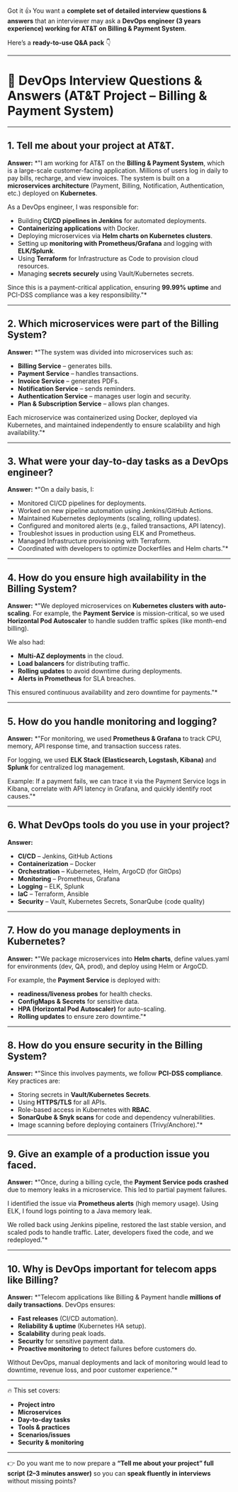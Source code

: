 Got it 👍 You want a **complete set of detailed interview questions & answers** that an interviewer may ask a **DevOps engineer (3 years experience) working for AT\&T on Billing & Payment System**.

Here’s a **ready-to-use Q\&A pack** 👇

---

# 📌 **DevOps Interview Questions & Answers (AT\&T Project – Billing & Payment System)**

---

## **1. Tell me about your project at AT\&T.**

**Answer:**
\*"I am working for AT\&T on the **Billing & Payment System**, which is a large-scale customer-facing application. Millions of users log in daily to pay bills, recharge, and view invoices. The system is built on a **microservices architecture** (Payment, Billing, Notification, Authentication, etc.) deployed on **Kubernetes**.

As a DevOps engineer, I was responsible for:

* Building **CI/CD pipelines in Jenkins** for automated deployments.
* **Containerizing applications** with Docker.
* Deploying microservices via **Helm charts on Kubernetes clusters**.
* Setting up **monitoring with Prometheus/Grafana** and logging with **ELK/Splunk**.
* Using **Terraform** for Infrastructure as Code to provision cloud resources.
* Managing **secrets securely** using Vault/Kubernetes secrets.

Since this is a payment-critical application, ensuring **99.99% uptime** and PCI-DSS compliance was a key responsibility."\*

---

## **2. Which microservices were part of the Billing System?**

**Answer:**
\*"The system was divided into microservices such as:

* **Billing Service** – generates bills.
* **Payment Service** – handles transactions.
* **Invoice Service** – generates PDFs.
* **Notification Service** – sends reminders.
* **Authentication Service** – manages user login and security.
* **Plan & Subscription Service** – allows plan changes.

Each microservice was containerized using Docker, deployed via Kubernetes, and maintained independently to ensure scalability and high availability."\*

---

## **3. What were your day-to-day tasks as a DevOps engineer?**

**Answer:**
\*"On a daily basis, I:

* Monitored CI/CD pipelines for deployments.
* Worked on new pipeline automation using Jenkins/GitHub Actions.
* Maintained Kubernetes deployments (scaling, rolling updates).
* Configured and monitored alerts (e.g., failed transactions, API latency).
* Troubleshot issues in production using ELK and Prometheus.
* Managed Infrastructure provisioning with Terraform.
* Coordinated with developers to optimize Dockerfiles and Helm charts."\*

---

## **4. How do you ensure high availability in the Billing System?**

**Answer:**
\*"We deployed microservices on **Kubernetes clusters with auto-scaling**. For example, the **Payment Service** is mission-critical, so we used **Horizontal Pod Autoscaler** to handle sudden traffic spikes (like month-end billing).

We also had:

* **Multi-AZ deployments** in the cloud.
* **Load balancers** for distributing traffic.
* **Rolling updates** to avoid downtime during deployments.
* **Alerts in Prometheus** for SLA breaches.

This ensured continuous availability and zero downtime for payments."\*

---

## **5. How do you handle monitoring and logging?**

**Answer:**
\*"For monitoring, we used **Prometheus & Grafana** to track CPU, memory, API response time, and transaction success rates.

For logging, we used **ELK Stack (Elasticsearch, Logstash, Kibana)** and **Splunk** for centralized log management.

Example: If a payment fails, we can trace it via the Payment Service logs in Kibana, correlate with API latency in Grafana, and quickly identify root causes."\*

---

## **6. What DevOps tools do you use in your project?**

**Answer:**

* **CI/CD** – Jenkins, GitHub Actions
* **Containerization** – Docker
* **Orchestration** – Kubernetes, Helm, ArgoCD (for GitOps)
* **Monitoring** – Prometheus, Grafana
* **Logging** – ELK, Splunk
* **IaC** – Terraform, Ansible
* **Security** – Vault, Kubernetes Secrets, SonarQube (code quality)

---

## **7. How do you manage deployments in Kubernetes?**

**Answer:**
\*"We package microservices into **Helm charts**, define values.yaml for environments (dev, QA, prod), and deploy using Helm or ArgoCD.

For example, the **Payment Service** is deployed with:

* **readiness/liveness probes** for health checks.
* **ConfigMaps & Secrets** for sensitive data.
* **HPA (Horizontal Pod Autoscaler)** for auto-scaling.
* **Rolling updates** to ensure zero downtime."\*

---

## **8. How do you ensure security in the Billing System?**

**Answer:**
\*"Since this involves payments, we follow **PCI-DSS compliance**. Key practices are:

* Storing secrets in **Vault/Kubernetes Secrets**.
* Using **HTTPS/TLS** for all APIs.
* Role-based access in Kubernetes with **RBAC**.
* **SonarQube & Snyk scans** for code and dependency vulnerabilities.
* Image scanning before deploying containers (Trivy/Anchore)."\*

---

## **9. Give an example of a production issue you faced.**

**Answer:**
\*"Once, during a billing cycle, the **Payment Service pods crashed** due to memory leaks in a microservice. This led to partial payment failures.

I identified the issue via **Prometheus alerts** (high memory usage). Using ELK, I found logs pointing to a Java memory leak.

We rolled back using Jenkins pipeline, restored the last stable version, and scaled pods to handle traffic. Later, developers fixed the code, and we redeployed."\*

---

## **10. Why is DevOps important for telecom apps like Billing?**

**Answer:**
\*"Telecom applications like Billing & Payment handle **millions of daily transactions**. DevOps ensures:

* **Fast releases** (CI/CD automation).
* **Reliability & uptime** (Kubernetes HA setup).
* **Scalability** during peak loads.
* **Security** for sensitive payment data.
* **Proactive monitoring** to detect failures before customers do.

Without DevOps, manual deployments and lack of monitoring would lead to downtime, revenue loss, and poor customer experience."\*

---

🔥 This set covers:

* **Project intro**
* **Microservices**
* **Day-to-day tasks**
* **Tools & practices**
* **Scenarios/issues**
* **Security & monitoring**

---

👉 Do you want me to now prepare a **“Tell me about your project” full script (2–3 minutes answer)** so you can **speak fluently in interviews** without missing points?
